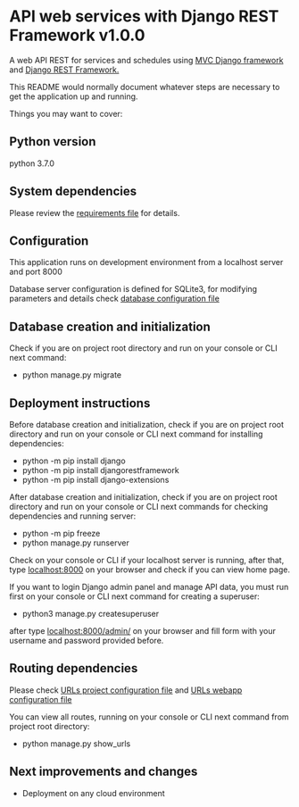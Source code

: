 # API web services with Django REST Framework v1.0.0

A web API REST for services and schedules using [MVC Django framework](https://www.djangoproject.com/) and [Django REST Framework.](https://www.django-rest-framework.org/)

This README would normally document whatever steps are necessary to get the
application up and running.

Things you may want to cover:

## Python version

python 3.7.0

## System dependencies

Please review the [requirements file](requirements.txt) for details.

## Configuration

This application runs on development environment from a localhost server and port 8000

Database server configuration is defined for SQLite3, for modifying parameters and details check [database configuration file](webapp/settings.py)

## Database creation and initialization

Check if you are on project root directory and run on your console or CLI next command:

* python manage.py migrate

## Deployment instructions

Before database creation and initialization, check if you are on project root directory and run on your console or CLI next command for installing dependencies:

* python -m pip install django
* python -m pip install djangorestframework
* python -m pip install django-extensions

After database creation and initialization, check if you are on project root directory and run on your console or CLI next commands for checking dependencies and running server:

* python -m pip freeze
* python manage.py runserver

Check on your console or CLI if your localhost server is running, after that, type [localhost:8000](http://localhost:8000) on your browser and check if you can view home page.

If you want to login Django admin panel and manage API data, you must run first on your console or CLI next command for creating a superuser:

* python3 manage.py createsuperuser

after type [localhost:8000/admin/](http://localhost:8000/admin/) on your browser and fill form with your username and password provided before.

## Routing dependencies

Please check [URLs project configuration file](gradiweb/urls.py) and [URLs webapp configuration file](webapp/urls.py)

You can view all routes, running on your console or CLI next command from project root directory:

* python manage.py show_urls

## Next improvements and changes

* Deployment on any cloud environment
